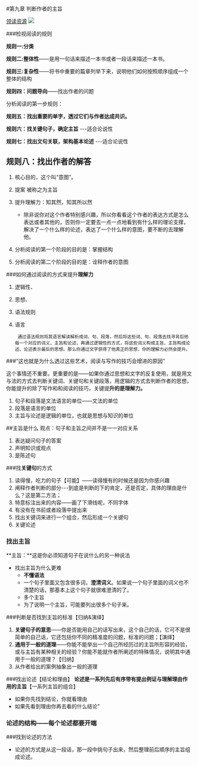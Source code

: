 #第九章 判断作者的主旨

[领读资源](http://htrab.com/sesson09-text/)
![](https://img1.doubanio.com/lpic/s1670978.jpg)

###检视阅读的规则

**规则一:分类**

**规则二:整体性**——是用一句话来描述一本书或者一段话来描述一本书。

**规则三:复杂性**——将书中重要的篇章列举下来，说明他们如何按照顺序组成一个整体的结构

**规则四：问题导向**——找出作者的问题

分析阅读的第一步规则：

**规则五：找出重要的单字，透过它们与作者达成共识。**

**规则六：找关键句子，确定主旨**  ---适合论说性

**规则七：找出文句关联，架构基本论述**  ---适合论说性

**规则八：找出作者的解答**
---

1. 核心目的，这个叫“意图”。
2. 提案 被称之为主旨


3. 提升理解力：知其然，知其所以然
	- 除非说你对这个作者特别感兴趣，所以你看看这个作者的表达方式是怎么表达或者其他的，否则你一定要去一点一点地看到有什么样的理论支撑，解决了一个什么样的论述，表达了一个什么样的意图，要不断的去理解他。 

4. 分析阅读的第一个阶段的目的是：掌握结构
5. 分析阅读的第二个阶段的目的是：诠释作者的意图

###如何通过阅读的方式来提升**理解力**
1. 逻辑性、
2. 思想、
3. 语法规则
4. 语言

		通过语法规则将其语言解读解析成词、句、段落，然后将这些词、句、段落去找寻背后他每一个对应的词义、主旨和论述，再通过逻辑性的方式，将这些词义构成主旨、主旨构成论述、论述表示最后的思想。那么你通过文字获得了他真正的思想，你的理解力必然会提升。


###“这也就是为什么透过这些艺术，阅读与写作的技巧会增进的原因”

这个事情还不重要。更重要的是——如果你通过思想和文字的反复使用，就是用文与法的方式去判断关键词、关键句和关键段落，用逻辑的方式去判断作者的思想，你能提升的除了写作和和阅读的技巧，关键提**升的是理解力。**

1. 句子和段落是文法语言的单位——文法的单位
2. 段落是语言的单位
3. 主旨与论述是逻辑的单位，也就是思想与知识的单位

##主旨是什么
观点：句子和主旨之间并不是一一对应关系

1. 表达疑问句子的答案
2. 声明知识或观点
3. 是陈述句



###找**关键句**的方式

1. 读得慢，吃力的句子【可能】——读得慢有的时候还是因为你感兴趣
2. 阐释作者判断的部分---到底是判断的下的肯定，还是否定，具体的理由是什么？这是第二方法；
3. 特意标注出来的内容——画了下滑线呢，不同字体
4. 有没有在书前或者段落中提出来
5. 找出关键词来进行一个组合，然后形成一个关键句
6. 关键论述

### 找出主旨

**主旨：**这是你必须知道句子在说什么的另一种说法

- 找出主旨为什么更难
	- **不懂语法**
	- 一个句子里面又包含很多词，**澄清词义**。如果说一个句子里面的词义也不清楚的话，那基本上这个句子就很难澄清的了。
	- 多个主旨
	- 为了说明一个主旨，可能要列出很多个句子来。

###判断是否找到主旨的标准【归纳&演绎】
1. **关键句子的意思**——你是否能用自己的话写出来，这个自己的话，它可不是很简单的自己话，它还包括你不同的精准度的问题，标准的问题；【演绎】
2. **通用于一般的道理**——你能不能举出一个自己所经历过的主旨所形容的经验，或与主旨有某种相关的经验？你能不能就作者所阐述的特殊情况，说明其中通用于一般的道理？【归纳】
3. 从作者给出的案例抽象出一般的道理

###找出论述【结论和理由】
**论述是一系列先后有序带有提出例证与理解理由作用的主旨**【一系列主旨的组合】

- 如果你先找到结论，你就看理由
- 如果先看到理由你再去看的什么结论”

### 论述的结构——每个论述都要开端

###找到论述的方法
- 论述的方式是从这一段话，那一段中挑句子出来，然后整理前后顺序的主旨组成论述。